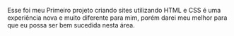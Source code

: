 Esse foi meu Primeiro projeto criando sites utilizando HTML e CSS é uma experiência nova e muito diferente para mim,
porém darei meu melhor para que eu possa ser bem sucedida nesta área.
